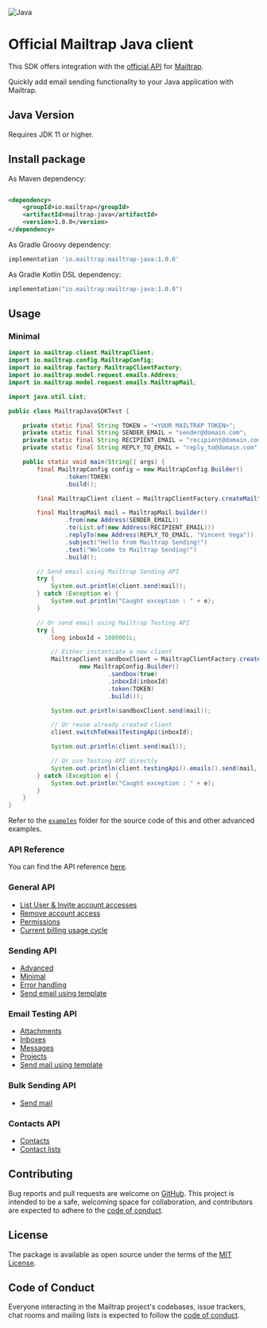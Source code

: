 ![Java](https://badgen.net/badge/icon/Java?icon=java&label=) 

# Official Mailtrap Java client

This SDK offers integration with the [official API](https://api-docs.mailtrap.io/) for [Mailtrap](https://mailtrap.io).

Quickly add email sending functionality to your Java application with Mailtrap.

## Java Version

Requires JDK 11 or higher.

## Install package

As Maven dependency:

```xml

<dependency>
    <groupId>io.mailtrap</groupId>
    <artifactId>mailtrap-java</artifactId>
    <version>1.0.0</version>
</dependency>
```

As Gradle Groovy dependency:

```groovy
implementation 'io.mailtrap:mailtrap-java:1.0.0'
```

As Gradle Kotlin DSL dependency:

```kotlin
implementation("io.mailtrap:mailtrap-java:1.0.0")
```

## Usage

### Minimal

```java
import io.mailtrap.client.MailtrapClient;
import io.mailtrap.config.MailtrapConfig;
import io.mailtrap.factory.MailtrapClientFactory;
import io.mailtrap.model.request.emails.Address;
import io.mailtrap.model.request.emails.MailtrapMail;

import java.util.List;

public class MailtrapJavaSDKTest {

    private static final String TOKEN = "<YOUR MAILTRAP TOKEN>";
    private static final String SENDER_EMAIL = "sender@domain.com";
    private static final String RECIPIENT_EMAIL = "recipient@domain.com";
    private static final String REPLY_TO_EMAIL = "reply_to@domain.com";

    public static void main(String[] args) {
        final MailtrapConfig config = new MailtrapConfig.Builder()
                .token(TOKEN)
                .build();

        final MailtrapClient client = MailtrapClientFactory.createMailtrapClient(config);

        final MailtrapMail mail = MailtrapMail.builder()
                .from(new Address(SENDER_EMAIL))
                .to(List.of(new Address(RECIPIENT_EMAIL)))
                .replyTo(new Address(REPLY_TO_EMAIL, "Vincent Vega"))
                .subject("Hello from Mailtrap Sending!")
                .text("Welcome to Mailtrap Sending!")
                .build();

        // Send email using Mailtrap Sending API
        try {
            System.out.println(client.send(mail));
        } catch (Exception e) {
            System.out.println("Caught exception : " + e);
        }

        // Or send email using Mailtrap Testing API
        try {
            long inboxId = 1000001L;

            // Either instantiate a new client
            MailtrapClient sandboxClient = MailtrapClientFactory.createMailtrapClient(
                    new MailtrapConfig.Builder()
                            .sandbox(true)
                            .inboxId(inboxId)
                            .token(TOKEN)
                            .build());

            System.out.println(sandboxClient.send(mail));

            // Or reuse already created client
            client.switchToEmailTestingApi(inboxId);

            System.out.println(client.send(mail));

            // Or use Testing API directly
            System.out.println(client.testingApi().emails().send(mail, inboxId));
        } catch (Exception e) {
            System.out.println("Caught exception : " + e);
        }
    }
}
```

Refer to the [`examples`](examples) folder for the source code of this and other advanced examples.

### API Reference

You can find the API reference [here](https://railsware.github.io/mailtrap-java/index.html).

### General API

- [List User & Invite account accesses](examples/java/io/mailtrap/examples/general/AccountAccess.java)
- [Remove account access](examples/java/io/mailtrap/examples/general/Accounts.java)
- [Permissions](examples/java/io/mailtrap/examples/general/Permissions.java)
- [Current billing usage cycle](examples/java/io/mailtrap/examples/general/Billing.java)

### Sending API

- [Advanced](examples/java/io/mailtrap/examples/sending/Everything.java)
- [Minimal](examples/java/io/mailtrap/examples/sending/Minimal.java)
- [Error handling](examples/java/io/mailtrap/examples/sending/Errors.java)
- [Send email using template](examples/java/io/mailtrap/examples/sending/Template.java)

### Email Testing API

- [Attachments](examples/java/io/mailtrap/examples/testing/Attachments.java)
- [Inboxes](examples/java/io/mailtrap/examples/testing/Inboxes.java)
- [Messages](examples/java/io/mailtrap/examples/testing/Messages.java)
- [Projects](examples/java/io/mailtrap/examples/testing/Projects.java)
- [Send mail using template](examples/java/io/mailtrap/examples/testing/Email.java)

### Bulk Sending API

- [Send mail](examples/java/io/mailtrap/examples/bulk/BulkSend.java)

### Contacts API

- [Contacts](examples/java/io/mailtrap/examples/contacts/Contacts.java)
- [Contact lists](examples/java/io/mailtrap/examples/contact_lists/ContactLists.java)

## Contributing

Bug reports and pull requests are welcome on [GitHub](https://github.com/railsware/mailtrap-java). This project is intended to be a safe, welcoming space for collaboration, and contributors are expected to adhere to the [code of conduct](CODE_OF_CONDUCT.md).

## License

The package is available as open source under the terms of the [MIT License](https://opensource.org/licenses/MIT).

## Code of Conduct

Everyone interacting in the Mailtrap project's codebases, issue trackers, chat rooms and mailing lists is expected to follow the [code of conduct](CODE_OF_CONDUCT.md).
